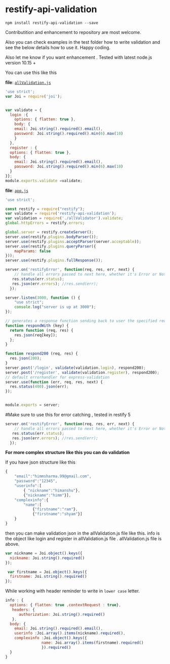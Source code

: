 restify-api-validation
==================

```npm install restify-api-validation --save```

Contributition and enhancement to repository are most welcome.

Also you can check examples in the test folder how to write validation and see the below details how to use it. Happy coding.

Also let me know if you want enhancement . Tested with latest node.js version 10.15 + 


You can use this like this

**file**: [`allValidation.js`](allValidation.js)
```javascript
'use strict';
var Joi = require('joi');


var validate = {
  login :{
    options: { flatten: true },
    body: {
    email: Joi.string().required().email(),
    password: Joi.string().required().min(6).max(10)
    }
  },
  register : {
  options: { flatten: true },
  body: {
    email: Joi.string().required().email(),
    password: Joi.string().required().min(6).max(10)
  }
}};
module.exports.validate =validate;
```
**file**: [`app.js`](app.js)
```javascript
'use strict';

const restify = require("restify");
var validate = require('restify-api-validation');
var validation = require('./allValidator').validate;
global.httpErrors = restify.errors;

global.server = restify.createServer();
server.use(restify.plugins.bodyParser());
server.use(restify.plugins.acceptParser(server.acceptable));
server.use(restify.plugins.queryParser({
    mapParams: false
}));
server.use(restify.plugins.fullResponse());

server.on('restifyError', function(req, res, err, next) {
    // handle all errors passed to next here, whether it's Error or NotFoundError or anything that is an instance of Error
   res.status(err.status);
   res.json(err.errors); //res.send(err);
  });

server.listen(3000, function () {
    "use strict";
    console.log("server is up at 3000");
});

// generates a response function sending back to user the specified req[key]
function respondWith (key) {
  return function (req, res) {
    res.json(req[key]);
  };
}

function respond200 (req, res) {
  res.json(200);
}
server.post('/login', validate(validation.login), respond200);
server.post('/register', validate(validation.register), respond200);
// default errorhandler for express-validation
server.use(function (err, req, res, next) {
  res.status(400).json(err);
});


module.exports = server;
```
#Make sure to use this for error catching , tested in restify 5
```javascript
server.on('restifyError', function(req, res, err, next) {
    // handle all errors passed to next here, whether it's Error or NotFoundError or anything that is an instance of Error
   res.status(err.status);
   res.json(err.errors); //res.send(err);
  });
```

**For more complex structure like this you can do validation**


If you have json structure like this

```javascript
{
	"email":"himmsharma.99@gmail.com",
	"password":"12345",
	"userinfo":[
		{ "nickname":"himanshu"},
		{"nickname":"himm"}],
	"complexinfo":{
		"name":[
			{"firstname":"ram"},
			{"firstname":"shyam"}]
	}
}
```

then you can make validation json in the allValidation.js file like this.
info is the object like login and register in allValidation.js file . allValidation.js file is above.

```javascript
var nickname = Joi.object().keys({
  nickname: Joi.string().required()
});

 var firstname = Joi.object().keys({
  firstname: Joi.string().required()
});
```

While working with header reminder to write in `lower case` letter.

```javascript
info : {
  options: { flatten: true ,contextRequest : true},
   headers: {
      authorization: Joi.string().required()
   },
  body: {
    email: Joi.string().required().email(),
    userinfo :Joi.array().items(nickname).required(),
    complexinfo :Joi.object().keys({
                name: Joi.array().items(firstname).required()
                }).required()
  }
}
```
